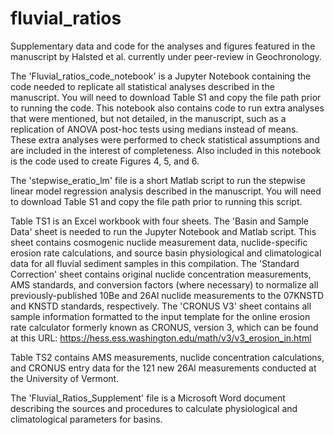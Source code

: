 # fluvial_ratios
Supplementary data and code for the analyses and figures featured in the manuscript by Halsted et al. currently under peer-review in Geochronology.

The 'Fluvial_ratios_code_notebook' is a Jupyter Notebook containing the code needed to replicate all statistical analyses described in the manuscript. You will need to download Table S1 and copy the file path prior to running the code. This notebook also contains code to run extra analyses that were mentioned, but not detailed, in the manuscript, such as a replication of ANOVA post-hoc tests using medians instead of means. These extra analyses were performed to check statistical assumptions and are included in the interest of completeness. Also included in this notebook is the code used to create Figures 4, 5, and 6. 

The 'stepwise_eratio_lm' file is a short Matlab script to run the stepwise linear model regression analysis described in the manuscript. You will need to download Table S1 and copy the file path prior to running this script.

Table TS1 is an Excel workbook with four sheets. The 'Basin and Sample Data' sheet is needed to run the Jupyter Notebook and Matlab script. This sheet contains cosmogenic nuclide measurement data, nuclide-specific erosion rate calculations, and source basin physiological and climatological data for all fluvial sediment samples in this compilation. The 'Standard Correction' sheet contains original nuclide concentration measurements, AMS standards, and conversion factors (where necessary) to normalize all previously-published 10Be and 26Al nuclide measurements to the 07KNSTD and KNSTD standards, respectively. The 'CRONUS V3' sheet contains all sample information formatted to the input template for the online erosion rate calculator formerly known as CRONUS, version 3, which can be found at this URL: https://hess.ess.washington.edu/math/v3/v3_erosion_in.html

Table TS2 contains AMS measurements, nuclide concentration calculations, and CRONUS entry data for the 121 new 26Al measurements conducted at the University of Vermont. 

The 'Fluvial_Ratios_Supplement' file is a Microsoft Word document describing the sources and procedures to calculate physiological and climatological parameters for basins.
